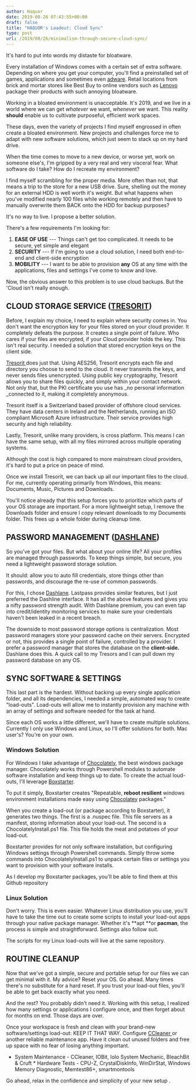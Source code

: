 ```yaml
---
author: Haquor
date: 2019-08-26 07:43:55+00:00
draft: false
title: "HAQUOR's Loadout: Cloud Sync"
type: post
url: /2019/08/26/minimalism-through-secure-cloud-sync/
---
```


It's hard to put into words my distaste for bloatware.

Every installation of Windows comes with a certain set of extra software. Depending on where you get your computer, you'll find a preinstalled set of games, applications and sometimes even [adware](https://www.cnet.com/news/superfish-torments-lenovo-owners-with-more-than-adware/). Retail locations from brick and mortar stores like Best Buy to online vendors such as [Lenovo](https://www.pcworld.com/article/2889905/if-you-hate-pc-bloatware-here-are-the-vendors-to-avoid.html) package their products with such annoying bloatware.

Working in a bloated environment is unacceptable. It's 2019, and we live in a world where we can get _whatever_ we want, _whenever_ we want. This reality **should** enable us to cultivate purposeful, efficient work spaces. 

<!--more-->
These days, even the variety of projects I find myself engrossed in often create a bloated environment. New projects and challenges force me to adapt with new software solutions, which just seem to stack up on my hard drive.

When the time comes to move to a new device, or worse yet, work on someone else's, I'm gripped by a very real and very visceral fear. What software do I take? How do I recreate my environment? 

I find myself scrambling for the proper media. More often than not, that means a trip to the store for a new USB drive. Sure, shelling out the money for an external HDD is well worth it's weight. But what happens when you've modified nearly 100 files while working remotely and then have to manually overwrite them BACK onto the HDD for backup purposes?

It's no way to live. I propose a better solution.

There's a few requirements I'm looking for:

  1. **EASE OF USE** --- Things can't get too complicated. It needs to be secure, yet simple and elegant   
  2. **SECURITY** --- If I'm going to use a cloud solution, I need both end-to-end and client-side encryption
  3. **MOBILITY** --- I want to be able to provision **any** OS at any time with the applications, files and settings I've come to know and love.





Now, the obvious answer to this problem is to use cloud backups. But the 'Cloud isn't really enough.







## CLOUD STORAGE SERVICE ([TRESORIT](https://tresorit.com/))







Before, I explain my choice, I need to explain where security comes in. You don't want the encryption key for your files stored on your cloud provider. It completely defeats the purpose. It creates a single point of failure. Who cares if your files are encrypted, if your Cloud provider holds the key. This isn't real security. I needed a solution that stored encryption keys on the client side.







[Tresorit ](https://tresorit.com/)does just that. Using AES256,  Tresorit encrypts each file and directory you choose to send to the cloud. It never transmits the keys, and never sends files unencrypted. Using public key cryptography,  Tresorit allows you to share files quickly, and simply within your contact network. Not only that, but the PKI certificate you use has _no personal information _connected to it, making it completely anonymous.







Tresorit itself is a Switzerland based provider of offshore cloud services. They have data centers in Ireland and the Netherlands, running an ISO compliant Microsoft Azure infrastructure. Their service provides high security and high reliability.







Lastly, Tresorit, unlike many providers, is cross platform. This means I can have the same setup, with all my files mirrored across multiple operating systems. 







Although the cost is high compared to more mainstream cloud providers, it's hard to put a price on peace of mind.







Once we install Tresorit, we can back up all our important files to the  cloud. For me, currently operating primarily from Windows, this means:  Documents, Music, Pictures and Downloads.







You'll notice already that this setup forces you to prioritize which  parts of your OS storage are important. For a more lightweight setup, I  remove the Downloads folder and ensure I copy relevant downloads to my  Documents folder. This frees up a whole folder during cleanup time.  







## PASSWORD MANAGEMENT ([DASHLANE](https://www.dashlane.com/))







So you've got your files. But what about your online life? All your profiles are managed through passwords. To keep things simple, but secure, you need a lightweight password storage solution.







It should: allow you to auto fill credentials, store things other than passwords, and discourage the re-use of common passwords.







For this, I chose [Dashlane](https://www.dashlane.com/). Lastpass provides similar features, but I just preferred the Dashline interface. It has all the above features and gives you a nifty password strength audit. With Dashlane premium, you can even tap into credit/identity monitoring services to make sure your credentials haven't been leaked in a recent breach.







The downside to most password storage options is centralization. Most password managers store your password cache on their servers. Encrypted or not, this provides a single point of failure, controlled by a provider. I prefer a password manager that stores the database on the **client-side.** Dashlane does this. A quick call to my Tresors and I can pull down my password database on any OS.  








## SYNC SOFTWARE & SETTINGS







This last part is the hardest. Without backing up every single application folder, and all its dependencies, I needed a simple, automated way to create "load-outs". Load-outs will allow me to instantly provision any machine with an array of settings and software needed for the task at hand.







Since each OS works a little different, we'll have to create multiple solutions. Currently I only use Windows and Linux, so I'll offer solutions for both. Mac user's? You're on your own.







### Windows Solution







For Windows I take advantage of [Chocolately](https://chocolatey.org/), the best windows package manager. Chocolately works through Powershell modules to automate software installation and keep things up to date. To create the actual loud-outs, I'll leverage [Boxstarter](https://boxstarter.org/). 







To put it simply, Boxstarter creates "Repeatable, **reboot resilient** windows environment installations made easy using [Chocolatey](https://chocolatey.org) packages."







When you create a load-out (or package according to Boxstarter), it generates two things. The first is a .nuspec file. This file servers as a manifest, storing information about your load-out. The second is a ChocolatelyInstall.ps1 file. This file holds the meat and potatoes of your load-out.







Boxstarter provides for not only software installation, but configuring Windows settings through Powershell commands. Simply throw some commands into ChocolatelyInstall.ps1 to unpack certain files or settings you want to provision with your software installs. 







As I develop my Boxstarter packages, you'll be able to find them at this Github repository











### Linux Solution







Don't worry. This is even easier. Whatever Linux distribution you use, you'll have to take the time out to create some scripts to install your load-out apps through your native package manager. Whether it's **apt **or **pacman**, the process is simple and straightforward. Settings also follow suit.







The scripts for my Linux load-outs will live at the same repository.  








## ROUTINE CLEANUP







Now that we've got a simple, secure and portable setup for our files we can get minimal with it. My advice? Reset your OS. Go ahead. Many times there's no substitute for a hard reset. If you trust your load-out files, you'll be able to get back exactly what you need.







And the rest? You probably didn't need it. Working with this setup, I realized how many settings or applications I configure once, and then forget about for months on end. Those days are over.







Once your workspace is fresh and clean with your brand-new software/settings load-out: KEEP IT THAT WAY. Configure [CCleaner ](https://www.ccleaner.com/)or another reliable maintenance app. Have it clean out unused folders and free up space with no fear of losing anything important.





  * System Maintenance - CCleaner, IOBit, Iolo System Mechanic, BleachBit & Cruft  * Hardware Tests - CPU-Z, CrystalDiskInfo, WinDirStat, Windows Memory Diagnostic, Memtest86+, smartmontools





Go ahead, relax in the confidence and simplicity of your new setup .







  




